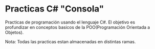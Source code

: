 # Practicas C# "Consola"

Practicas de programación usando el lenguaje C#.
El objetivo es profundizar en conceptos basicos de la POO(Programación Orientada a Objetos).

Nota: Todas las practicas estan almacenadas en distintas ramas.
